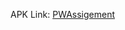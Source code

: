 APK Link: [PWAssigement](https://drive.google.com/file/d/1sXJV0NQxPMZQuupqOxvMnHpUS4aWRS94/view?usp=sharing)
